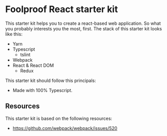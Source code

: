 # Foolproof React starter kit
This starter kit helps you to create a react-based web application. So what you probably interests you the most, first. The stack of this starter kit looks like this:

 - Yarn
 - Typescript
   - tslint
 - Webpack
 - React & React DOM
   - Redux

This starter kit should follow this principals:
 - Made with 100% Typescript.

## Resources
This starter kit is based on the following resources:
 - https://github.com/webpack/webpack/issues/520

